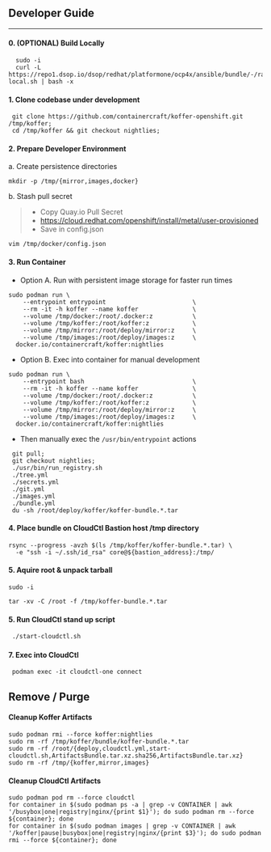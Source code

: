 ## Developer Guide
------------
#### 0. (OPTIONAL) Build Locally
```
  sudo -i
  curl -L https://repo1.dsop.io/dsop/redhat/platformone/ocp4x/ansible/bundle/-/raw/nightlies/dev/bin/build-local.sh | bash -x
```
#### 1. Clone codebase under development
```
 git clone https://github.com/containercraft/koffer-openshift.git /tmp/koffer;
 cd /tmp/koffer && git checkout nightlies;
```
#### 2. Prepare Developer Environment
  a. Create persistence directories
```
mkdir -p /tmp/{mirror,images,docker}
```
  b. Stash pull secret
>  - Copy Quay.io Pull Secret
>  - https://cloud.redhat.com/openshift/install/metal/user-provisioned
>  - Save in config.json
>

```
vim /tmp/docker/config.json
```
#### 3. Run Container
  - Option A. Run with persistent image storage for faster run times
```
sudo podman run \
    --entrypoint entrypoint                        \
    --rm -it -h koffer --name koffer               \
    --volume /tmp/docker:/root/.docker:z           \
    --volume /tmp/koffer:/root/koffer:z            \
    --volume /tmp/mirror:/root/deploy/mirror:z     \
    --volume /tmp/images:/root/deploy/images:z     \
  docker.io/containercraft/koffer:nightlies
```

  - Option B. Exec into container for manual development
```
sudo podman run \
    --entrypoint bash                              \
    --rm -it -h koffer --name koffer               \
    --volume /tmp/docker:/root/.docker:z           \
    --volume /tmp/koffer:/root/koffer:z            \
    --volume /tmp/mirror:/root/deploy/mirror:z     \
    --volume /tmp/images:/root/deploy/images:z     \
  docker.io/containercraft/koffer:nightlies
```
  - Then manually exec the `/usr/bin/entrypoint` actions
```
 git pull;
 git checkout nightlies;
 ./usr/bin/run_registry.sh
 ./tree.yml
 ./secrets.yml
 ./git.yml
 ./images.yml
 ./bundle.yml
 du -sh /root/deploy/koffer/koffer-bundle.*.tar
```
#### 4. Place bundle on CloudCtl Bastion host /tmp directory
```
rsync --progress -avzh $(ls /tmp/koffer/koffer-bundle.*.tar) \
  -e "ssh -i ~/.ssh/id_rsa" core@${bastion_address}:/tmp/
```
#### 5. Aquire root & unpack tarball
```
sudo -i
```
```
tar -xv -C /root -f /tmp/koffer-bundle.*.tar
```
#### 5. Run CloudCtl stand up script
```  6
 ./start-cloudctl.sh
```
#### 7. Exec into CloudCtl
```
 podman exec -it cloudctl-one connect
```
## Remove / Purge
#### Cleanup Koffer Artifacts
```
sudo podman rmi --force koffer:nightlies
sudo rm -rf /tmp/koffer/bundle/koffer-bundle.*.tar
sudo rm -rf /root/{deploy,cloudctl.yml,start-cloudctl.sh,ArtifactsBundle.tar.xz.sha256,ArtifactsBundle.tar.xz}
sudo rm -rf /tmp/{koffer,mirror,images}
```
#### Cleanup CloudCtl Artifacts
```
sudo podman pod rm --force cloudctl
for container in $(sudo podman ps -a | grep -v CONTAINER | awk '/busybox|one|registry|nginx/{print $1}'); do sudo podman rm --force ${container}; done
for container in $(sudo podman images | grep -v CONTAINER | awk '/koffer|pause|busybox|one|registry|nginx/{print $3}'); do sudo podman rmi --force ${container}; done
```
[this script]:https://github.com/containercraft/Koffer/blob/nightlies/dev/bin/build-local.sh

